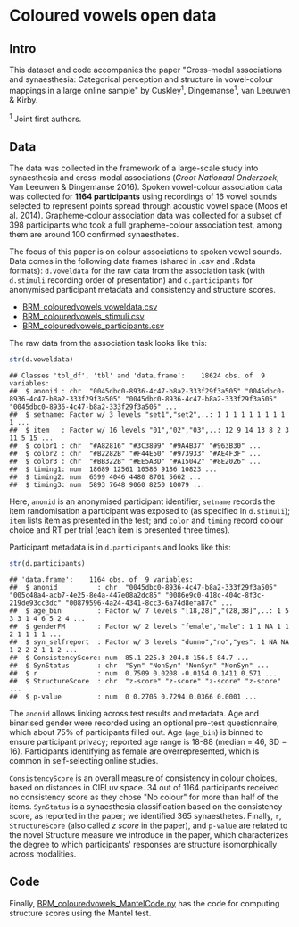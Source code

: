Coloured vowels open data
================

Intro
-----

This dataset and code accompanies the paper "Cross-modal associations and synaesthesia: Categorical perception and structure in vowel-colour mappings in a large online sample" by Cuskley<sup>1</sup>, Dingemanse<sup>1</sup>, van Leeuwen & Kirby.

<sup>1</sup> Joint first authors.

Data
----

The data was collected in the framework of a large-scale study into synaesthesia and cross-modal associations (*Groot Nationaal Onderzoek*, Van Leeuwen & Dingemanse 2016). Spoken vowel-colour association data was collected for **1164 participants** using recordings of 16 vowel sounds selected to represent points spread through acoustic vowel space (Moos et al. 2014). Grapheme-colour association data was collected for a subset of 398 participants who took a full grapheme-colour association test, among them are around 100 confirmed synaesthetes.

The focus of this paper is on colour associations to spoken vowel sounds. Data comes in the following data frames (shared in .csv and .Rdata formats): `d.voweldata` for the raw data from the association task (with `d.stimuli` recording order of presentation) and `d.participants` for anonymised participant metadata and consistency and structure scores.

-   [BRM\_colouredvowels\_voweldata.csv](/BRM_colouredvowels_voweldata.csv)
-   [BRM\_colouredvowels\_stimuli.csv](/BRM_colouredvowels_stimuli.csv)
-   [BRM\_colouredvowels\_participants.csv](/BRM_colouredvowels_participants.csv)

The raw data from the association task looks like this:

``` r
str(d.voweldata)
```

    ## Classes 'tbl_df', 'tbl' and 'data.frame':    18624 obs. of  9 variables:
    ##  $ anonid : chr  "0045dbc0-8936-4c47-b8a2-333f29f3a505" "0045dbc0-8936-4c47-b8a2-333f29f3a505" "0045dbc0-8936-4c47-b8a2-333f29f3a505" "0045dbc0-8936-4c47-b8a2-333f29f3a505" ...
    ##  $ setname: Factor w/ 3 levels "set1","set2",..: 1 1 1 1 1 1 1 1 1 1 ...
    ##  $ item   : Factor w/ 16 levels "01","02","03",..: 12 9 14 13 8 2 3 11 5 15 ...
    ##  $ color1 : chr  "#A82816" "#3C3899" "#9A4B37" "#963B30" ...
    ##  $ color2 : chr  "#B2282B" "#F44E50" "#973933" "#AE4F3F" ...
    ##  $ color3 : chr  "#BB322B" "#EE5A3D" "#A15042" "#8E2026" ...
    ##  $ timing1: num  18689 12561 10586 9186 10823 ...
    ##  $ timing2: num  6599 4046 4480 8701 5662 ...
    ##  $ timing3: num  5893 7648 9060 8250 10079 ...

Here, `anonid` is an anonymised participant identifier; `setname` records the item randomisation a participant was exposed to (as specified in `d.stimuli`); `item` lists item as presented in the test; and `color` and `timing` record colour choice and RT per trial (each item is presented three times).

Participant metadata is in `d.participants` and looks like this:

``` r
str(d.participants)
```

    ## 'data.frame':    1164 obs. of  9 variables:
    ##  $ anonid          : chr  "0045dbc0-8936-4c47-b8a2-333f29f3a505" "005c48a4-acb7-4e25-8e4a-447e08a2dc85" "0086e9c0-418c-404c-8f3c-219de93cc3dc" "00879596-4a24-4341-8cc3-6a74d8efa87c" ...
    ##  $ age_bin         : Factor w/ 7 levels "[18,28]","(28,38]",..: 1 5 3 3 1 4 6 5 2 4 ...
    ##  $ genderFM        : Factor w/ 2 levels "female","male": 1 1 NA 1 1 2 1 1 1 1 ...
    ##  $ syn_selfreport  : Factor w/ 3 levels "dunno","no","yes": 1 NA NA 1 2 2 2 1 1 2 ...
    ##  $ ConsistencyScore: num  85.1 225.3 204.8 156.5 84.7 ...
    ##  $ SynStatus       : chr  "Syn" "NonSyn" "NonSyn" "NonSyn" ...
    ##  $ r               : num  0.7509 0.0208 -0.0154 0.1411 0.571 ...
    ##  $ StructureScore  : chr  "z-score" "z-score" "z-score" "z-score" ...
    ##  $ p-value         : num  0 0.2705 0.7294 0.0366 0.0001 ...

The `anonid` allows linking across test results and metadata. Age and binarised gender were recorded using an optional pre-test questionnaire, which about 75% of participants filled out. Age (`age_bin`) is binned to ensure participant privacy; reported age range is 18-88 (median = 46, SD = 16). Participants identifying as female are overrepresented, which is common in self-selecting online studies.

`ConsistencyScore` is an overall measure of consistency in colour choices, based on distances in CIELuv space. 34 out of 1164 participants received no consistency score as they chose "No colour" for more than half of the items. `SynStatus` is a synaesthesia classification based on the consistency score, as reported in the paper; we identified 365 synaesthetes. Finally, `r`, `StructureScore` (also called *z score* in the paper), and `p-value` are related to the novel Structure measure we introduce in the paper, which characterizes the degree to which participants' responses are structure isomorphically across modalities.

Code
----

Finally, [BRM\_colouredvowels\_MantelCode.py](/BRM_colouredvowels_MantelCode.py) has the code for computing structure scores using the Mantel test.
